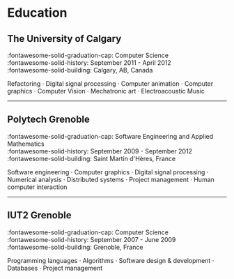 # Education

## The University of Calgary

:fontawesome-solid-graduation-cap: Computer Science <br>
:fontawesome-solid-history: September 2011 - April 2012 <br>
:fontawesome-solid-building: Calgary, AB, Canada <br>

Refactoring · Digital signal processing · Computer animation · Computer graphics
· Computer Vision · Mechatronic art · Electroacoustic Music

---

## Polytech Grenoble

:fontawesome-solid-graduation-cap: Software Engineering and Applied Mathematics <br>
:fontawesome-solid-history: September 2009 - September 2012 <br>
:fontawesome-solid-building: Saint Martin d'Hères, France <br>

Software engineering · Computer graphics · Digital signal processing
· Numerical analysis · Distributed systems · Project management
· Human computer interaction

---

## IUT2 Grenoble

:fontawesome-solid-graduation-cap: Computer Science <br>
:fontawesome-solid-history: September 2007 - June 2009 <br>
:fontawesome-solid-building: Grenoble, France <br>

Programming languages · Algorithms · Software design & development
· Databases · Project management
